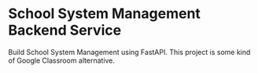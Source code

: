# School System Management Backend Service

Build School System Management using FastAPI.
This project is some kind of Google Classroom alternative.

